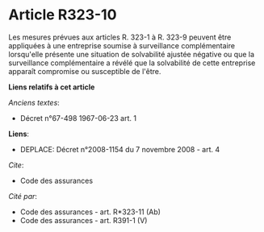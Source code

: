 # Article R323-10

Les mesures prévues aux articles R. 323-1 à R. 323-9 peuvent être appliquées à une entreprise soumise à surveillance
complémentaire lorsqu'elle présente une situation de solvabilité ajustée négative ou que la surveillance complémentaire a
révélé que la solvabilité de cette entreprise apparaît compromise ou susceptible de l'être.

**Liens relatifs à cet article**

_Anciens textes_:

  - Décret n°67-498 1967-06-23 art. 1

**Liens**:

  - DEPLACE: Décret n°2008-1154 du 7 novembre 2008 - art. 4

_Cite_:

  - Code des assurances

_Cité par_:

  - Code des assurances - art. R*323-11 (Ab)
  - Code des assurances - art. R391-1 (V)
